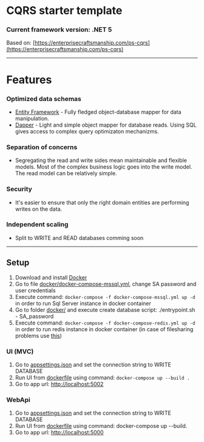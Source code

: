 # CQRS starter template

### Current framework version: .NET 5 

Based on: [https://enterprisecraftsmanship.com/ps-cqrs](https://enterprisecraftsmanship.com/ps-cqrs)

--------------

# Features
### Optimized data schemas
* [Entity Framework](https://github.com/dotnet/efcore) - Fully fledged object-database mapper for data manipulation.
* [Dapper](https://github.com/StackExchange/Dapper) - Light and simple object mapper for database reads. Using SQL gives access to complex query optimizaton mechanizms.

### Separation of concerns
* Segregating the read and write sides mean maintainable and flexible models. Most of the complex business logic goes into the write model. The read model can be relatively simple.

### Security
* It's easier to ensure that only the right domain entities are performing writes on the data.

### Independent scaling 
* Split to WRITE and READ databases comming soon

--------------

## Setup

1. Download and install [Docker](https://www.docker.com/products/docker-desktop)
2. Go to file [docker/docker-compose-mssql.yml](https://github.com/gs1993/TemplateCQRS/blob/master/docker/docker-compose-mssql.yml), change SA password and user credentials
3. Execute command: `docker-compose -f docker-compose-mssql.yml up -d` in order to run Sql Server instance in docker container
4. Go to folder [docker/](https://github.com/gs1993/TemplateCQRS/tree/master/docker) and execute create database script: ./entrypoint.sh - SA_password
5. Execute command: `docker-compose -f docker-compose-redis.yml up -d` in order to run redis instance in docker container (in case of filesharing problems use [this](https://stackoverflow.com/questions/62215781/docker-compose-failed-to-build-filesharing-has-been-cancelled-eshoponcontain))

### UI (MVC)
1. Go to [appsettings.json](https://github.com/gs1993/TemplateCQRS/blob/master/src/api/UI/appsettings.json) and set the connection string to WRITE DATABASE
2. Run UI from [dockerfile](https://github.com/gs1993/TemplateCQRS/blob/master/src/api/UI/Dockerfile) using command: `docker-compose up --build .`
3. Go to app url: [http://localhost:5002](http://localhost:5002)
 
### WebApi
1. Go to [appsettings.json](https://github.com/gs1993/TemplateCQRS/blob/master/src/api/WebApi/appsettings.json) and set the connection string to WRITE DATABASE
2. Run UI from [dockerfile](https://github.com/gs1993/TemplateCQRS/blob/master/src/api/WebApi/Dockerfile) using command: docker-compose up --build.
3. Go to app url: [http://localhost:5000](http://localhost:5000)
